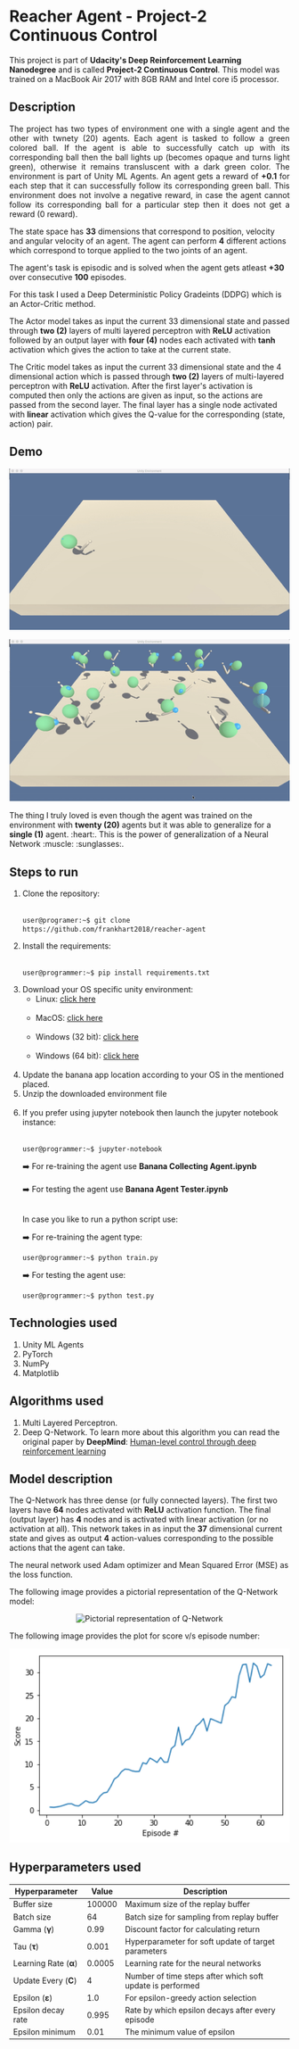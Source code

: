 # Reacher Agent - Project-2 Continuous Control

This project is part of <b>Udacity's Deep Reinforcement Learning Nanodegree</b> and is called <b>Project-2 Continuous Control</b>. This model was trained on a MacBook Air 2017 with 8GB RAM and Intel core i5 processor.

## Description

<p align="justify">The project has two types of environment one with a single agent and the other with twnety (20) agents. Each agent is tasked to follow a green colored ball. If the agent is able to successfully catch up with its corresponding ball then the ball lights up (becomes opaque and turns light green), otherwise it remains transluscent with a dark green color. The environment is part of Unity ML Agents. An agent gets a reward of <b>+0.1</b> for each step that it can successfully follow its corresponding green ball. This environment does not involve a negative reward, in case the agent cannot follow its corresponding ball for a particular step then it does not get a reward (0 reward).

<p>The state space has <b>33</b> dimensions that correspond to position, velocity and angular velocity of an agent. The agent can perform <b>4</b> different actions which correspond to torque applied to the two joints of an agent.</p>

<p>The agent's task is episodic and is solved when the agent gets atleast <b>+30</b> over consecutive <b>100</b> episodes.</p>

<p>For this task I used a Deep Deterministic Policy Gradeints (DDPG) which is an Actor-Critic method.</p>

<p>The Actor model takes as input the current 33 dimensional state and passed through <b>two (2)</b> layers of multi layered perceptron with <b>ReLU</b> activation followed by an output layer with <b>four (4)</b> nodes each activated with <b>tanh</b> activation which gives the action to take at the current state.</p>

<p>The Critic model takes as input the current 33 dimensional state and the 4 dimensional action which is passed through <b>two (2)</b> layers of multi-layered perceptron with <b>ReLU</b> activation. After the first layer's activation is computed then only the actions are given as input, so the actions are passed from the second layer. The final layer has a single node activated with <b>linear</b> activation which gives the Q-value for the corresponding (state, action) pair.</p>

## Demo

<p align='center'>
  <img src='images/demo-one.gif' alt='Demonstration of the trained single agent'>
</p>

<p align='center'>
  <img src='images/demo.gif' alt='Demonstration of the trained twenty agent'>
</p>

<p>The thing I truly loved is even though the agent was trained on the environment with <b>twenty (20)</b> agents but it was able to generalize for a <b>single (1)</b> agent. :heart:. This is the power of generalization of a Neural Network :muscle: :sunglasses:.</p>

## Steps to run

<ol>
  <li>Clone the repository:<br><br>
  
  ```console
  user@programer:~$ git clone https://github.com/frankhart2018/reacher-agent
  ```
  
  </li>
  <li>Install the requirements:<br><br>
  
  ```console
  user@programmer:~$ pip install requirements.txt
  ```
  
  </li>
  <li>Download your OS specific unity environment:
    <ul>
      <li>Linux: <a href='https://s3-us-west-1.amazonaws.com/udacity-drlnd/P1/Banana/Banana_Linux.zip'>click here</a></li><br>
      <li>MacOS: <a href='https://s3-us-west-1.amazonaws.com/udacity-drlnd/P1/Banana/Banana.app.zip'>click here</a></li><br>
      <li>Windows (32 bit): <a href='https://s3-us-west-1.amazonaws.com/udacity-drlnd/P1/Banana/Banana_Windows_x86.zip'>click here</a></li><br>
      <li>Windows (64 bit): <a href='https://s3-us-west-1.amazonaws.com/udacity-drlnd/P1/Banana/Banana_Windows_x86_64.zip'>click here </a></li><br>
    </ul>
  </li>
  
  <li>Update the banana app location according to your OS in the mentioned placed.</li>
  <li>Unzip the downloaded environment file</li><br>
  <li>If you prefer using jupyter notebook then launch the jupyter notebook instance:<br><br>
  
  ```console
  user@programmer:~$ jupyter-notebook
  ```
  
  :arrow_right: For re-training the agent use <b>Banana Collecting Agent.ipynb</b><br><br>
  :arrow_right: For testing the agent use <b>Banana Agent Tester.ipynb</b><br><br>
  
  In case you like to run a python script use:<br>
  
  :arrow_right: For re-training the agent type:<br>
  
  ```console
  user@programmer:~$ python train.py
  ```
  
  :arrow_right: For testing the agent use:<br>
  
  ```console
  user@programmer:~$ python test.py
  ```
  
  </li>
</ol>

## Technologies used

<ol>
  <li>Unity ML Agents</li>
  <li>PyTorch</li>
  <li>NumPy</li>
  <li>Matplotlib</li>
</ol>

## Algorithms used

<ol>
  <li>Multi Layered Perceptron.</li>
  <li>Deep Q-Network. To learn more about this algorithm you can read the original paper by <b>DeepMind</b>: <a href='https://web.stanford.edu/class/psych209/Readings/MnihEtAlHassibis15NatureControlDeepRL.pdf'>Human-level control through deep reinforcement learning</a></li>
</ol>

## Model description

<p>The Q-Network has three dense (or fully connected layers). The first two layers have <b>64</b> nodes activated with <b>ReLU</b> activation function. The final (output layer) has <b>4</b> nodes and is activated with linear activation (or no activation at all). This network takes in as input the <b>37</b> dimensional current state and gives as output <b>4</b> action-values corresponding to the possible actions that the agent can take.</p>

<p>The neural network used Adam optimizer and Mean Squared Error (MSE) as the loss function.</p>

<p>The following image provides a pictorial representation of the Q-Network model:</p>

<p align='center'>
  <img src='images/q-network.png' alt='Pictorial representation of Q-Network'>
</p>

<p>The following image provides the plot for score v/s episode number:</p>

<p align='center'>
  <img src='images/plot.png' alt='Plot for score v/s episode number' width='650'>
</p>

## Hyperparameters used

| Hyperparameter           | Value  | Description                                               |
|--------------------------|--------|-----------------------------------------------------------|
| Buffer size              | 100000 | Maximum size of the replay buffer                         |
| Batch size               | 64     | Batch size for sampling from replay buffer                |
| Gamma (<b>γ</b>)         | 0.99   | Discount factor for calculating return                    |
| Tau (<b>τ</b>)           | 0.001  | Hyperparameter for soft update of target parameters       |
| Learning Rate (<b>α</b>) | 0.0005 | Learning rate for the neural networks                     |
| Update Every (<b>C</b>)  | 4      | Number of time steps after which soft update is performed |
| Epsilon (<b>ε</b>)       | 1.0    | For epsilon-greedy action selection                       |
| Epsilon decay rate       | 0.995  | Rate by which epsilon decays after every episode          |
| Epsilon minimum          | 0.01   | The minimum value of epsilon                              |
